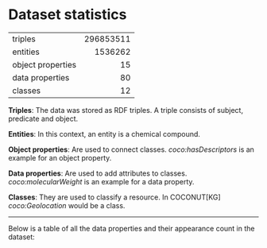 # Dataset statistics



<table>
                        <tr>
                            <td>triples</td>
                            <td align="right">296853511</td>
                        </tr>
                        <tr>
                            <td>entities</td>
                            <td align="right">1536262</td>
                        </tr>
                        <tr>
                            <td>object properties</td>
                            <td align="right">15</td>
                        </tr>
                        <tr>
                            <td>data properties</td>
                            <td align="right">80</td>
                        </tr>
                        <tr>
                            <td>classes</td>
                            <td align="right">12</td>
                        </tr>
</table>

**Triples**: The data was stored as RDF triples. A triple consists of subject, predicate and object.

**Entities**: In this context, an entity is a chemical compound.

**Object properties**: Are used to connect classes. *coco:hasDescriptors* is an example for an object property.

**Data properties**: Are used to add attributes to classes. *coco:molecularWeight* is an example for a data property.

**Classes**: They are used to classify a resource. In COCONUT[KG] *coco:Geolocation* would be a class.

___ 

Below is a table of all the data properties and their appearance count in the dataset:

<object data="property_count.svg" width="700" height="1100"> </object>
